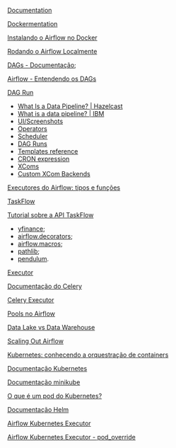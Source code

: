 [Documentation](https://airflow.apache.org/docs/apache-airflow/stable/index.html)
  
[Dockermentation](https://airflow.apache.org/docs/docker-stack/index.html)

[Instalando o Airflow no Docker](https://cursos.alura.com.br/extra/alura-mais/instalando-o-airflow-no-docker-c1805)

[Rodando o Airflow Localmente](https://airflow.apache.org/docs/apache-airflow/2.3.2/start/local.html#running-airflow-locally)

[DAGs - Documentação](https://airflow.apache.org/docs/apache-airflow/1.10.12/concepts.html#dags);

[Airflow - Entendendo os DAGs](https://www.alura.com.br/artigos/airflow-entendendo-dags)

[DAG Run](https://airflow.apache.org/docs/apache-airflow/stable/dag-run.html#dag-runs)

* [What Is a Data Pipeline? | Hazelcast](https://hazelcast.com/glossary/data-pipeline/)
* [What is a data pipeline? | IBM](https://www.ibm.com/topics/data-pipeline)
* [UI/Screenshots](https://airflow.apache.org/docs/apache-airflow/2.3.2/ui.html)
* [Operators](https://airflow.apache.org/docs/apache-airflow/2.3.2/concepts/operators.html)
* [Scheduler](https://airflow.apache.org/docs/apache-airflow/2.2.3/concepts/scheduler.html)
* [DAG Runs](https://airflow.apache.org/docs/apache-airflow/2.2.3/dag-run.html)
* [Templates reference](https://airflow.apache.org/docs/apache-airflow/2.3.2/templates-ref.html)
* [CRON expression](https://en.wikipedia.org/wiki/Cron#CRON_expression)
* [XComs](https://airflow.apache.org/docs/apache-airflow/2.3.2/concepts/xcoms.html#xcoms)
* [Custom XCom Backends](https://airflow.apache.org/docs/apache-airflow/2.3.2/concepts/xcoms.html#custom-xcom-backends)

[Executores do Airflow: tipos e funções](https://www.alura.com.br/artigos/executores-airflow-tipos-funcoes)

[TaskFlow](https://airflow.apache.org/docs/apache-airflow/stable/concepts/taskflow.html)

[Tutorial sobre a API TaskFlow](https://airflow.apache.org/docs/apache-airflow/stable/tutorial_taskflow_api.html)

* [yfinance](https://pypi.org/project/yfinance/);
* [airflow.decorators](https://airflow.apache.org/docs/apache-airflow/2.2.2/_modules/airflow/decorators/__init__.html);
* [airflow.macros](https://airflow.apache.org/docs/apache-airflow/stable/_modules/airflow/macros.html);
* [pathlib](https://docs.python.org/pt-br/3.8/library/pathlib.html);
* [pendulum](https://pypi.org/project/pendulum/).

[Executor](https://airflow.apache.org/docs/apache-airflow/2.3.2/executor/index.html)

[Documentação do Celery](https://docs.celeryq.dev/en/latest/index.html)

[Celery Executor](https://airflow.apache.org/docs/apache-airflow/stable/executor/celery.html)

[Pools no Airflow](https://airflow.apache.org/docs/apache-airflow/stable/concepts/pools.html#pools)

[Data Lake vs Data Warehouse](https://www.alura.com.br/artigos/data-lake-vs-data-warehouse)

[Scaling Out Airflow](https://www.astronomer.io/guides/airflow-scaling-workers/)

[Kubernetes: conhecendo a orquestração de containers](https://www.alura.com.br/artigos/kubernetes-conhecendo-orquestracao-containers)

[Documentação Kubernetes](https://kubernetes.io/pt-br/docs/tutorials/_print/)

[Documentação minikube](https://minikube.sigs.k8s.io/docs/)

[O que é um pod do Kubernetes?](https://www.redhat.com/pt-br/topics/containers/what-is-kubernetes-pod)

[Documentação Helm](https://helm.sh/docs/)

[Airflow Kubernetes Executor](https://airflow.apache.org/docs/apache-airflow/2.4.1/executor/kubernetes.html)

[Airflow Kubernetes Executor - pod_override](https://airflow.apache.org/docs/apache-airflow/2.4.1/executor/kubernetes.html#pod-override)
